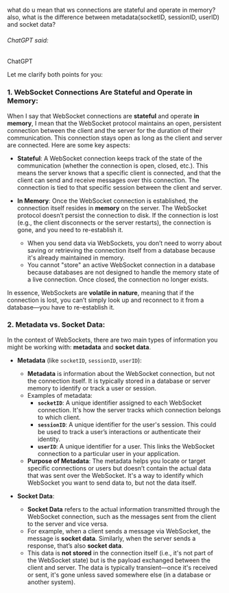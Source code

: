 what do u mean that ws connections are stateful and operate in memory? also, what is the difference between metadata(socketID, sessionID, userID) and socket data?

###### ChatGPT said:

ChatGPT

Let me clarify both points for you:

### 1. **WebSocket Connections Are Stateful and Operate in Memory**:

When I say that WebSocket connections are **stateful** and operate **in memory**, I mean that the WebSocket protocol maintains an open, persistent connection between the client and the server for the duration of their communication. This connection stays open as long as the client and server are connected. Here are some key aspects:

- **Stateful**: A WebSocket connection keeps track of the state of the communication (whether the connection is open, closed, etc.). This means the server knows that a specific client is connected, and that the client can send and receive messages over this connection. The connection is tied to that specific session between the client and server.
    
- **In Memory**: Once the WebSocket connection is established, the connection itself resides in **memory** on the server. The WebSocket protocol doesn’t persist the connection to disk. If the connection is lost (e.g., the client disconnects or the server restarts), the connection is gone, and you need to re-establish it.
    
    - When you send data via WebSockets, you don’t need to worry about saving or retrieving the connection itself from a database because it's already maintained in memory.
    - You cannot "store" an active WebSocket connection in a database because databases are not designed to handle the memory state of a live connection. Once closed, the connection no longer exists.

In essence, WebSockets are **volatile in nature**, meaning that if the connection is lost, you can’t simply look up and reconnect to it from a database—you have to re-establish it.

### 2. **Metadata vs. Socket Data**:

In the context of WebSockets, there are two main types of information you might be working with: **metadata** and **socket data**.

- **Metadata** (like `socketID`, `sessionID`, `userID`):
    
    - **Metadata** is information about the WebSocket connection, but not the connection itself. It is typically stored in a database or server memory to identify or track a user or session.
    - Examples of metadata:
        - **`socketID`**: A unique identifier assigned to each WebSocket connection. It's how the server tracks which connection belongs to which client.
        - **`sessionID`**: A unique identifier for the user's session. This could be used to track a user’s interactions or authenticate their identity.
        - **`userID`**: A unique identifier for a user. This links the WebSocket connection to a particular user in your application.
    - **Purpose of Metadata**: The metadata helps you locate or target specific connections or users but doesn’t contain the actual data that was sent over the WebSocket. It's a way to identify which WebSocket you want to send data to, but not the data itself.
- **Socket Data**:
    
    - **Socket Data** refers to the actual information transmitted through the WebSocket connection, such as the messages sent from the client to the server and vice versa.
    - For example, when a client sends a message via WebSocket, the message is **socket data**. Similarly, when the server sends a response, that’s also **socket data**.
    - This data is **not stored** in the connection itself (i.e., it's not part of the WebSocket state) but is the payload exchanged between the client and server. The data is typically transient—once it's received or sent, it's gone unless saved somewhere else (in a database or another system).

